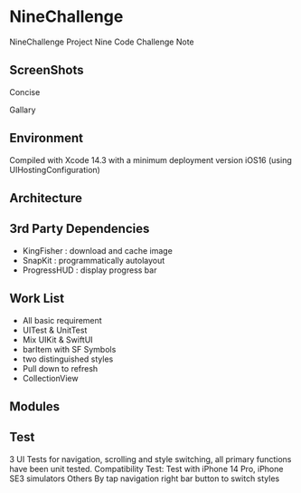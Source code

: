 # NineChallenge

NineChallenge Project
Nine Code Challenge Note

## ScreenShots

Concise



Gallary



## Environment
Compiled with Xcode 14.3 with a minimum deployment version iOS16 (using UIHostingConfiguration)

## Architecture



## 3rd Party Dependencies
- KingFisher : download and cache image
- SnapKit :  programmatically autolayout
- ProgressHUD : display progress bar

##  Work List

- All basic requirement 
- UITest & UnitTest
- Mix UIKit & SwiftUI 
- barItem with SF Symbols
- two distinguished styles
- Pull down to refresh
- CollectionView

## Modules



## Test
3 UI Tests for navigation, scrolling and style switching, all primary functions have been unit tested.
Compatibility Test: Test with iPhone 14 Pro, iPhone SE3 simulators
Others
By tap navigation right bar button to switch styles
